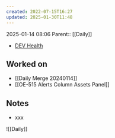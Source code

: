 ```yaml
---
created: 2022-07-15T16:27
updated: 2025-01-30T11:48
---
```

2025-01-14 08:06
Parent:: [[Daily]] 

- [DEV Health](https://health-configdev.mixtelematics.com/public/mapshow.htm?id=2001&mapid=1A35514B-E08F-4B7C-90B8-CD1774AE8CA3)

## Worked on

- [[Daily Merge 20240114]]
- [[OE-515 Alerts Column Assets Panel]]

## Notes

- xxx

![[Daily]]
